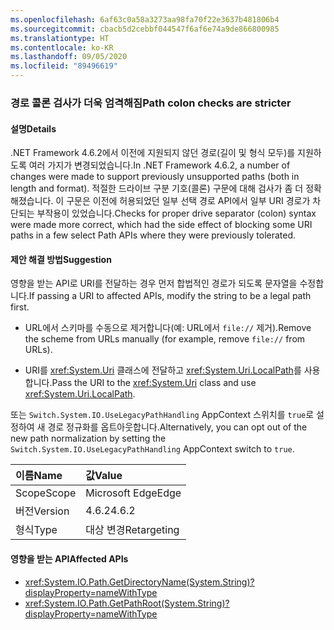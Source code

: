 ```yaml
---
ms.openlocfilehash: 6af63c0a58a3273aa98fa70f22e3637b481806b4
ms.sourcegitcommit: cbacb5d2cebbf044547f6af6e74a9de866800985
ms.translationtype: HT
ms.contentlocale: ko-KR
ms.lasthandoff: 09/05/2020
ms.locfileid: "89496619"
---
```

### <a name="path-colon-checks-are-stricter"></a><span data-ttu-id="9ede8-101">경로 콜론 검사가 더욱 엄격해짐</span><span class="sxs-lookup"><span data-stu-id="9ede8-101">Path colon checks are stricter</span></span>

#### <a name="details"></a><span data-ttu-id="9ede8-102">설명</span><span class="sxs-lookup"><span data-stu-id="9ede8-102">Details</span></span>

<span data-ttu-id="9ede8-103">.NET Framework 4.6.2에서 이전에 지원되지 않던 경로(길이 및 형식 모두)를 지원하도록 여러 가지가 변경되었습니다.</span><span class="sxs-lookup"><span data-stu-id="9ede8-103">In .NET Framework 4.6.2, a number of changes were made to support previously unsupported paths (both in length and format).</span></span> <span data-ttu-id="9ede8-104">적절한 드라이브 구분 기호(콜론) 구문에 대해 검사가 좀 더 정확해졌습니다. 이 구문은 이전에 허용되었던 일부 선택 경로 API에서 일부 URI 경로가 차단되는 부작용이 있었습니다.</span><span class="sxs-lookup"><span data-stu-id="9ede8-104">Checks for proper drive separator (colon) syntax were made more correct, which had the side effect of blocking some URI paths in a few select Path APIs where they were previously tolerated.</span></span>

#### <a name="suggestion"></a><span data-ttu-id="9ede8-105">제안 해결 방법</span><span class="sxs-lookup"><span data-stu-id="9ede8-105">Suggestion</span></span>

<span data-ttu-id="9ede8-106">영향을 받는 API로 URI를 전달하는 경우 먼저 합법적인 경로가 되도록 문자열을 수정합니다.</span><span class="sxs-lookup"><span data-stu-id="9ede8-106">If passing a URI to affected APIs, modify the string to be a legal path first.</span></span>

- <span data-ttu-id="9ede8-107">URL에서 스키마를 수동으로 제거합니다(예: URL에서 `file://` 제거).</span><span class="sxs-lookup"><span data-stu-id="9ede8-107">Remove the scheme from URLs manually (for example, remove `file://` from URLs).</span></span>

- <span data-ttu-id="9ede8-108">URI를 <xref:System.Uri> 클래스에 전달하고 <xref:System.Uri.LocalPath>를 사용합니다.</span><span class="sxs-lookup"><span data-stu-id="9ede8-108">Pass the URI to the <xref:System.Uri> class and use <xref:System.Uri.LocalPath>.</span></span>

<span data-ttu-id="9ede8-109">또는 `Switch.System.IO.UseLegacyPathHandling` AppContext 스위치를 `true`로 설정하여 새 경로 정규화를 옵트아웃합니다.</span><span class="sxs-lookup"><span data-stu-id="9ede8-109">Alternatively, you can opt out of the new path normalization by setting the `Switch.System.IO.UseLegacyPathHandling` AppContext switch to `true`.</span></span>

| <span data-ttu-id="9ede8-110">이름</span><span class="sxs-lookup"><span data-stu-id="9ede8-110">Name</span></span>    | <span data-ttu-id="9ede8-111">값</span><span class="sxs-lookup"><span data-stu-id="9ede8-111">Value</span></span>       |
|:--------|:------------|
| <span data-ttu-id="9ede8-112">Scope</span><span class="sxs-lookup"><span data-stu-id="9ede8-112">Scope</span></span>   | <span data-ttu-id="9ede8-113">Microsoft Edge</span><span class="sxs-lookup"><span data-stu-id="9ede8-113">Edge</span></span>        |
| <span data-ttu-id="9ede8-114">버전</span><span class="sxs-lookup"><span data-stu-id="9ede8-114">Version</span></span> | <span data-ttu-id="9ede8-115">4.6.2</span><span class="sxs-lookup"><span data-stu-id="9ede8-115">4.6.2</span></span>       |
| <span data-ttu-id="9ede8-116">형식</span><span class="sxs-lookup"><span data-stu-id="9ede8-116">Type</span></span>    | <span data-ttu-id="9ede8-117">대상 변경</span><span class="sxs-lookup"><span data-stu-id="9ede8-117">Retargeting</span></span> |

#### <a name="affected-apis"></a><span data-ttu-id="9ede8-118">영향을 받는 API</span><span class="sxs-lookup"><span data-stu-id="9ede8-118">Affected APIs</span></span>

- <xref:System.IO.Path.GetDirectoryName(System.String)?displayProperty=nameWithType>
- <xref:System.IO.Path.GetPathRoot(System.String)?displayProperty=nameWithType>
